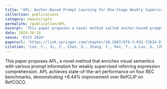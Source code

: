 ```yaml
---
title: "APL: Anchor-Based Prompt Learning for One-Stage Weakly Supervised Referring Expression Comprehension"
collection: publications
category: manuscripts
permalink: /publication/APL
excerpt: 'This paper proposes a novel method called anchor-based prompt learning (APL) for weakly supervised referring expression comprehension.'
date: 2024-10-26
venue: 'ECCV 2024'
paperurl: 'https://link.springer.com/chapter/10.1007/978-3-031-72624-8_12'
citation: 'Luo, Y., Ji, J., Chen, X., Zhang, Y., Ren, T., & Luo, G. (2024). &quot;APL: Anchor-Based Prompt Learning for One-Stage Weakly Supervised Referring Expression Comprehension.&quot; <i>ECCV 2024</i>.'
---
```


This paper proposes APL, a novel method that enriches visual semantics with various prompt information for weakly supervised referring expression comprehension. APL achieves state-of-the-art performance on four REC benchmarks, demonstrating +6.44% improvement over RefCLIP on RefCOCO.